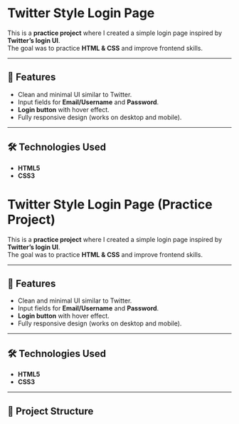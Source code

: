 # Twitter Style Login Page

This is a **practice project** where I created a simple login page inspired by **Twitter’s login UI**.  
The goal was to practice **HTML & CSS** and improve frontend skills.

---

## 🚀 Features
- Clean and minimal UI similar to Twitter.
- Input fields for **Email/Username** and **Password**.
- **Login button** with hover effect.
- Fully responsive design (works on desktop and mobile).

---

## 🛠️ Technologies Used
- **HTML5**
- **CSS3**
# Twitter Style Login Page (Practice Project)

This is a **practice project** where I created a simple login page inspired by **Twitter’s login UI**.  
The goal was to practice **HTML & CSS** and improve frontend skills.

---

## 🚀 Features
- Clean and minimal UI similar to Twitter.
- Input fields for **Email/Username** and **Password**.
- **Login button** with hover effect.
- Fully responsive design (works on desktop and mobile).

---

## 🛠️ Technologies Used
- **HTML5**
- **CSS3**

---

## 📂 Project Structure
